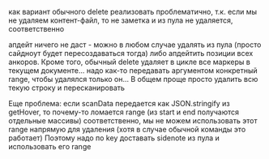 как вариант обычного delete реализовать проблематично,
т.к. если мы не удаляем контент-файл, то не заметка и из пула не удаляется, соответственно

апдейт ничего не даст -
можно в любом случае удалять из пула (просто сайдноут будет пересоздаваться тогда)
либо апдейтить позиции всех анкоров.
Кроме того, обычный delete удаляет в цикле все маркеры в текущем документе... надо как-то передавать аргументом конкретный range, чтобы удалялся только он...
В общем проще просто удалить всю текую строку и пересканировать

Еще проблема: если scanData передается как JSON.stringify из getHover, то почему-то ломается range (из start и end получаются отдельные массивы)
соответственно, мы не можем использовать этот range напрямую для удаления (хотя в случае обычной команды это работает)
Поэтому надо по key доставать sidenote из пула и использовать его range
